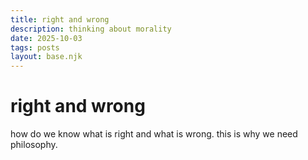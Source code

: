 ```yaml
---
title: right and wrong
description: thinking about morality
date: 2025-10-03
tags: posts
layout: base.njk
---
```


# right and wrong

how do we know what is right and what is wrong. this is why we need philosophy.
